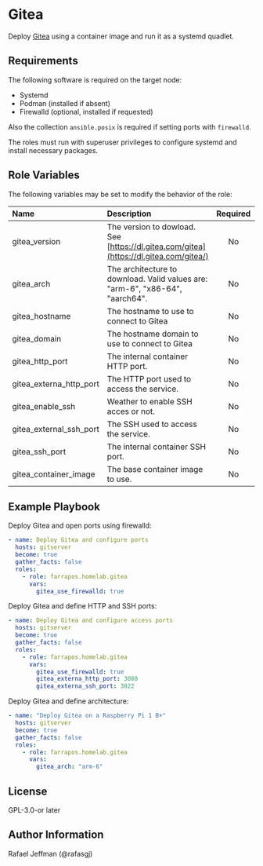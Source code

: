 Gitea
=====

Deploy [Gitea]() using a container image and run it as a systemd quadlet.

Requirements
------------

The following software is required on the target node:

* Systemd
* Podman (installed if absent)
* Firewalld (optional, installed if requested)

Also the collection `ansible.posix` is required if setting ports with `firewalld`.

The roles must run with superuser privileges to configure systemd and install necessary packages.

Role Variables
--------------

The following variables may be set to modify the behavior of the role:

| Name | Description | Required | Default |
| :--- | :---------- | :------: | :------ |
| gitea\_version | The version to dowload. See [https://dl.gitea.com/gitea](https://dl.gitea.com/gitea/) | No | "1.22.3" |
| gitea\_arch | The architecture to download. Valid values are: "arm-6", "x86-64", "aarch64". | No | "arm-6" |
| gitea\_hostname | The hostname to use to connect to Gitea | No | target hostname |
| gitea\_domain | The hostname domain to use to connect to Gitea | No | target domain |
| gitea\_http\_port | The internal container HTTP port. | No | 3080 |
| gitea\_externa\_http\_port | The HTTP port used to access the service. | No | 80 |
| gitea\_enable\_ssh | Weather to enable SSH acces or not. | No | True |
| gitea\_external\_ssh\_port | The SSH used to access the service. | No | 22 |
| gitea\_ssh\_port | The internal container SSH port. | No | 22 |
| gitea\_container\_image | The base container image to use. | No | alpine:latest |


Example Playbook
----------------

Deploy Gitea and open ports using firewalld:

```yaml
- name: Deploy Gitea and configure ports
  hosts: gitserver
  become: true
  gather_facts: false
  roles:
    - role: farrapos.homelab.gitea
      vars:
        gitea_use_firewalld: true
```

Deploy Gitea and define HTTP and SSH ports:

```yaml
- name: Deploy Gitea and configure access ports
  hosts: gitserver
  become: true
  gather_facts: false
  roles:
    - role: farrapos.homelab.gitea
      vars:
        gitea_use_firewalld: true
        gitea_externa_http_port: 3080
        gitea_externa_ssh_port: 3022
```

Deploy Gitea and define architecture:

```yaml
- name: "Deploy Gitea on a Raspberry Pi 1 B+"
  hosts: gitserver
  become: true
  gather_facts: false
  roles:
    - role: farrapos.homelab.gitea
      vars:
        gitea_arch: "arm-6"
```

License
-------

GPL-3.0-or later

Author Information
------------------

Rafael Jeffman (@rafasgj)
